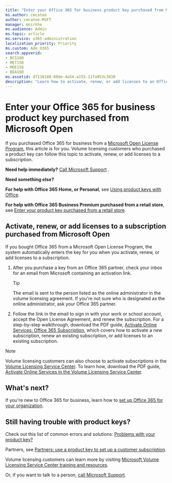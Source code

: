 ```yaml
---
title: "Enter your Office 365 for business product key purchased from Microsoft Open"
ms.author: cmcatee
author: cmcatee-MSFT
manager: mnirkhe
ms.audience: Admin
ms.topic: article
ms.service: o365-administration
localization_priority: Priority
ms.custom: Adm_O365
search.appverid:
- BCS160
- MET150
- MOE150
- BEA160
ms.assetid: d7138188-086e-4a54-a155-11fa953c3930
description: "Learn how to activate, renew, or add licenses to an Office 365 for business subscription."
---
```


# Enter your Office 365 for business product key purchased from Microsoft Open

If you purchased Office 365 for business from a [Microsoft Open License Program](https://go.microsoft.com/fwlink/p/?LinkID=613298), this article is for you. Volume licensing customers who purchased a product key can follow this topic to activate, renew, or add licenses to a subscription.
  
 **Need help immediately?** [Call Microsoft Support](../contact-support-for-business-products.md) . 
  
 **Need something else?**
 
 **For help with Office 365 Home, or Personal**, see [Using product keys with Office](https://support.office.com/article/12a5763a-d45c-4685-8c95-a44500213759.aspx).
  
 **For help with Office 365 Business Premium purchased from a retail store**, see [Enter your product key purchased from a retail store](enter-your-product-key.md). 
  
## Activate, renew, or add licenses to a subscription purchased from Microsoft Open

If you bought Office 365 from a Microsoft Open License Program, the system automatically enters the key for you when you activate, renew, or add licenses to a subscription.
  
1. After you purchase a key from an Office 365 partner, check your inbox for an email from Microsoft containing an activation link.
    
    > [!TIP]
    >  The email is sent to the person listed as the online administrator in the volume licensing agreement. If you're not sure who is designated as the online administrator, ask your Office 365 partner. 
  
2. Follow the link in the email to sign in with your work or school account, accept the Open License Agreement, and renew the subscription. For a step-by-step walkthrough, download the PDF guide, [Activate Online Services: Office 365 Subscription](https://go.microsoft.com/fwlink/p/?LinkId=618100), which covers how to activate a new subscription, renew an existing subscription, or add licenses to an existing subscription.
    
> [!NOTE]
> Volume licensing customers can also choose to activate subscriptions in the [Volume Licensing Service Center](https://go.microsoft.com/fwlink/p/?LinkID=282016). To learn how, download the PDF guide, [Activate Online Services in the Volume Licensing Service Center](https://go.microsoft.com/fwlink/p/?LinkId=618096). 
  
## What's next?

If you're new to Office 365 for business, learn how to [set up Office 365 for your organization](../setup/setup.md).
  
## Still having trouble with product keys?

Check out this list of common errors and solutions: [Problems with your product key?](product-key-errors-and-solutions.md)
  
Partners, see [Partners: use a product key to set up a customer subscription](https://support.office.com/article/cf22c50f-95c9-4fa2-b959-c264de256d40.aspx).
  
Volume licensing customers can learn more by visiting [Microsoft Volume Licensing Service Center training and resources](https://go.microsoft.com/fwlink/p/?LinkId=618103).
  
Or, if you want to talk to a person, [call Microsoft Support](../contact-support-for-business-products.md).